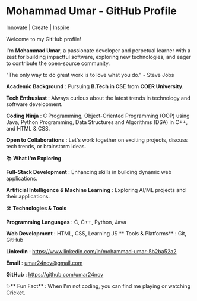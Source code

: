 # Mohammad Umar - GitHub Profile

  Innovate | Create | Inspire

Welcome to my GitHub profile!

I'm **Mohammad Umar**, a passionate developer and perpetual learner with a zest for building impactful software, exploring new technologies, and eager to contribute the open-source community.

"The only way to do great work is to love what you do." - Steve Jobs

**Academic Background** :  Pursuing **B.Tech in CSE** from **COER University**.

**Tech Enthusiast** : Always curious about the latest trends in technology and software development.

**Coding Ninja** : C Programming, Object-Oriented Programming (OOP) using Java, Python Programming, Data Structures and Algorithms (DSA) in C++, and HTML & CSS.

**Open to Collaborations** : Let's work together on exciting projects, discuss tech trends, or brainstorm ideas.

📚 **What I'm Exploring**

**Full-Stack Development** : Enhancing skills in building dynamic web applications.

**Artificial Intelligence & Machine Learning** : Exploring AI/ML projects and their applications.

🛠️ **Technologies & Tools**

**Programming Languages** : C, C++, Python, Java

**Web Development** : HTML, CSS, Learning JS
**
Tools & Platforms**  : Git, GitHub

**LinkedIn** : https://www.linkedin.com/in/mohammad-umar-5b2ba52a2

**Email** : umar24nov@gmail.com

**GitHub** : https://github.com/umar24nov

✨** Fun Fact** : When I'm not coding, you can find me playing or watching Cricket.
